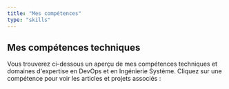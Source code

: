 ```yaml
---
title: "Mes compétences"
type: "skills"
---
```


## Mes compétences techniques

Vous trouverez ci-dessous un aperçu de mes compétences techniques et domaines d'expertise en DevOps et en Ingénierie Système. Cliquez sur une compétence pour voir les articles et projets associés :
